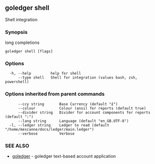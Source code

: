 ## goledger shell

Shell integration

### Synopsis

long completions

```
goledger shell [flags]
```

### Options

```
  -h, --help         help for shell
      --type shell   Shell for integration (values bash, zsh, powershell)
```

### Options inherited from parent commands

```
      --ccy string       Base Currency (default "£")
      --colour           Colour (ansi) for reports (default true)
      --divider string   Divider for account components for reports (default ":")
      --lang string      Language (default "en_GB.UTF-8")
  -l, --ledger string    Ledger to read (default "/home/mescanne/docs/ledger/main.ledger")
      --verbose          Verbose
```

### SEE ALSO

* [goledger](goledger.md)	 - goledger text-based account application

